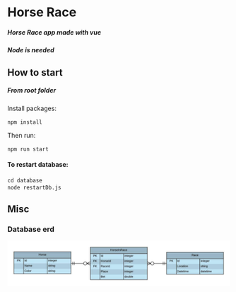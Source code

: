 # Horse Race

##### Horse Race app made with vue
##### Node is needed

## How to start
##### From root folder

Install packages:
```
npm install
```
Then run:
```
npm run start
```

#### To restart database:

```
cd database
node restartDb.js
```


## Misc

### Database erd

![alt text](https://github.com/kpoldr/HorseRacePraktika/blob/main/misc/HorseRace.jpeg?raw=true)

